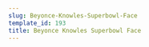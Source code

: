 ```yaml
---
slug: Beyonce-Knowles-Superbowl-Face
template_id: 193
title: Beyonce Knowles Superbowl Face
---
```


